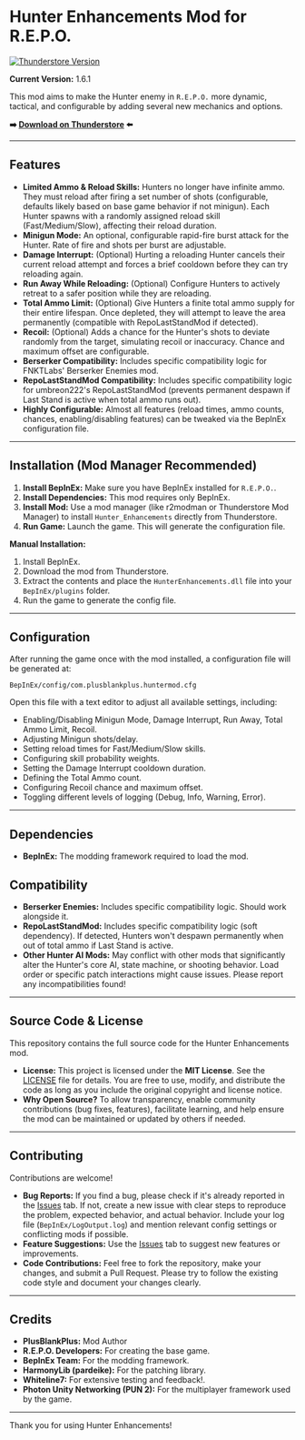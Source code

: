 # Hunter Enhancements Mod for R.E.P.O.

[![Thunderstore Version](https://img.shields.io/thunderstore/v/randomlygenerated/Hunter_Enhancements?color=success&label=Thunderstore)](https://thunderstore.io/c/repo/p/randomlygenerated/Hunter_Enhancements/)

**Current Version:** 1.6.1

This mod aims to make the Hunter enemy in `R.E.P.O.` more dynamic, tactical, and configurable by adding several new mechanics and options.

**➡️ [Download on Thunderstore](https://thunderstore.io/c/repo/p/randomlygenerated/Hunter_Enhancements/) ⬅️**

---

## Features

*   **Limited Ammo & Reload Skills:** Hunters no longer have infinite ammo. They must reload after firing a set number of shots (configurable, defaults likely based on base game behavior if not minigun). Each Hunter spawns with a randomly assigned reload skill (Fast/Medium/Slow), affecting their reload duration.
*   **Minigun Mode:** An optional, configurable rapid-fire burst attack for the Hunter. Rate of fire and shots per burst are adjustable.
*   **Damage Interrupt:** (Optional) Hurting a reloading Hunter cancels their current reload attempt and forces a brief cooldown before they can try reloading again.
*   **Run Away While Reloading:** (Optional) Configure Hunters to actively retreat to a safer position while they are reloading.
*   **Total Ammo Limit:** (Optional) Give Hunters a finite total ammo supply for their entire lifespan. Once depleted, they will attempt to leave the area permanently (compatible with RepoLastStandMod if detected).
*   **Recoil:** (Optional) Adds a chance for the Hunter's shots to deviate randomly from the target, simulating recoil or inaccuracy. Chance and maximum offset are configurable.
*   **Berserker Compatibility:** Includes specific compatibility logic for FNKTLabs' Berserker Enemies mod.
*   **RepoLastStandMod Compatibility:** Includes specific compatibility logic for umbreon222's RepoLastStandMod (prevents permanent despawn if Last Stand is active when total ammo runs out).
*   **Highly Configurable:** Almost all features (reload times, ammo counts, chances, enabling/disabling features) can be tweaked via the BepInEx configuration file.

---

## Installation (Mod Manager Recommended)

1.  **Install BepInEx:** Make sure you have BepInEx installed for `R.E.P.O.`.
2.  **Install Dependencies:** This mod requires only BepInEx.
3.  **Install Mod:** Use a mod manager (like r2modman or Thunderstore Mod Manager) to install `Hunter_Enhancements` directly from Thunderstore.
4.  **Run Game:** Launch the game. This will generate the configuration file.

**Manual Installation:**

1.  Install BepInEx.
2.  Download the mod from Thunderstore.
3.  Extract the contents and place the `HunterEnhancements.dll` file into your `BepInEx/plugins` folder.
4.  Run the game to generate the config file.

---

## Configuration

After running the game once with the mod installed, a configuration file will be generated at:

`BepInEx/config/com.plusblankplus.huntermod.cfg`

Open this file with a text editor to adjust all available settings, including:

*   Enabling/Disabling Minigun Mode, Damage Interrupt, Run Away, Total Ammo Limit, Recoil.
*   Adjusting Minigun shots/delay.
*   Setting reload times for Fast/Medium/Slow skills.
*   Configuring skill probability weights.
*   Setting the Damage Interrupt cooldown duration.
*   Defining the Total Ammo count.
*   Configuring Recoil chance and maximum offset.
*   Toggling different levels of logging (Debug, Info, Warning, Error).

---

## Dependencies

*   **BepInEx:** The modding framework required to load the mod.

## Compatibility

*   **Berserker Enemies:** Includes specific compatibility logic. Should work alongside it.
*   **RepoLastStandMod:** Includes specific compatibility logic (soft dependency). If detected, Hunters won't despawn permanently when out of total ammo if Last Stand is active.
*   **Other Hunter AI Mods:** May conflict with other mods that significantly alter the Hunter's core AI, state machine, or shooting behavior. Load order or specific patch interactions might cause issues. Please report any incompatibilities found!

---

## Source Code & License

This repository contains the full source code for the Hunter Enhancements mod.

*   **License:** This project is licensed under the **MIT License**. See the [LICENSE](LICENSE) file for details. You are free to use, modify, and distribute the code as long as you include the original copyright and license notice.
*   **Why Open Source?** To allow transparency, enable community contributions (bug fixes, features), facilitate learning, and help ensure the mod can be maintained or updated by others if needed.

---

## Contributing

Contributions are welcome!

*   **Bug Reports:** If you find a bug, please check if it's already reported in the [Issues](https://github.com/PlusBlankPlus/REPO_Hunter_Enhancement/issues) tab. If not, create a new issue with clear steps to reproduce the problem, expected behavior, and actual behavior. Include your log file (`BepInEx/LogOutput.log`) and mention relevant config settings or conflicting mods if possible.
*   **Feature Suggestions:** Use the [Issues](https://github.com/PlusBlankPlus/REPO_Hunter_Enhancement/issues) tab to suggest new features or improvements.
*   **Code Contributions:** Feel free to fork the repository, make your changes, and submit a Pull Request. Please try to follow the existing code style and document your changes clearly.

---

## Credits

*   **PlusBlankPlus:** Mod Author
*   **R.E.P.O. Developers:** For creating the base game.
*   **BepInEx Team:** For the modding framework.
*   **HarmonyLib (pardeike):** For the patching library.
*   **Whiteline7:** For extensive testing and feedback!.
*   **Photon Unity Networking (PUN 2):** For the multiplayer framework used by the game.

---

Thank you for using Hunter Enhancements!
